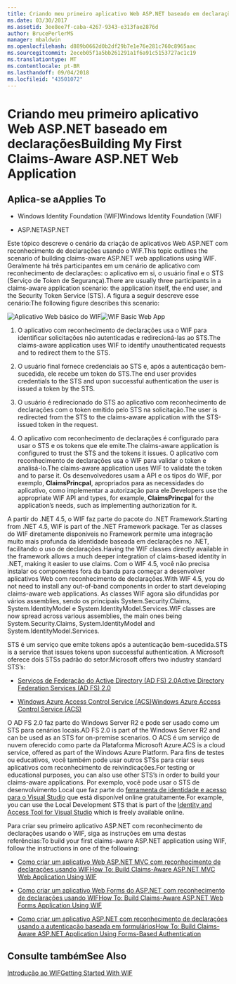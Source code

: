 ```yaml
---
title: Criando meu primeiro aplicativo Web ASP.NET baseado em declarações
ms.date: 03/30/2017
ms.assetid: 3ee8ee7f-caba-4267-9343-e313fae2876d
author: BrucePerlerMS
manager: mbaldwin
ms.openlocfilehash: d889b0662d0b2df29b7e1e76e281c760c8965aac
ms.sourcegitcommit: 2eceb05f1a5bb261291a1f6a91c5153727ac1c19
ms.translationtype: MT
ms.contentlocale: pt-BR
ms.lasthandoff: 09/04/2018
ms.locfileid: "43501072"
---
```

# <a name="building-my-first-claims-aware-aspnet-web-application"></a><span data-ttu-id="c4c90-102">Criando meu primeiro aplicativo Web ASP.NET baseado em declarações</span><span class="sxs-lookup"><span data-stu-id="c4c90-102">Building My First Claims-Aware ASP.NET Web Application</span></span>
## <a name="applies-to"></a><span data-ttu-id="c4c90-103">Aplica-se a</span><span class="sxs-lookup"><span data-stu-id="c4c90-103">Applies To</span></span>  
  
-   <span data-ttu-id="c4c90-104">Windows Identity Foundation (WIF)</span><span class="sxs-lookup"><span data-stu-id="c4c90-104">Windows Identity Foundation (WIF)</span></span>  
  
-   <span data-ttu-id="c4c90-105">ASP.NET</span><span class="sxs-lookup"><span data-stu-id="c4c90-105">ASP.NET</span></span>  
  
 <span data-ttu-id="c4c90-106">Este tópico descreve o cenário da criação de aplicativos Web ASP.NET com reconhecimento de declarações usando o WIF.</span><span class="sxs-lookup"><span data-stu-id="c4c90-106">This topic outlines the scenario of building claims-aware ASP.NET web applications using WIF.</span></span> <span data-ttu-id="c4c90-107">Geralmente há três participantes em um cenário de aplicativo com reconhecimento de declarações: o aplicativo em si, o usuário final e o STS (Serviço de Token de Segurança).</span><span class="sxs-lookup"><span data-stu-id="c4c90-107">There are usually three participants in a claims-aware application scenario: the application itself, the end user, and the Security Token Service (STS).</span></span> <span data-ttu-id="c4c90-108">A figura a seguir descreve esse cenário:</span><span class="sxs-lookup"><span data-stu-id="c4c90-108">The following figure describes this scenario:</span></span>  
  
 <span data-ttu-id="c4c90-109">![Aplicativo Web básico do WIF](../../../docs/framework/security/media/wifbasicwebapp.gif "WIFBasicWebApp")</span><span class="sxs-lookup"><span data-stu-id="c4c90-109">![WIF Basic Web App](../../../docs/framework/security/media/wifbasicwebapp.gif "WIFBasicWebApp")</span></span>  
  
1.  <span data-ttu-id="c4c90-110">O aplicativo com reconhecimento de declarações usa o WIF para identificar solicitações não autenticadas e redirecioná-las ao STS.</span><span class="sxs-lookup"><span data-stu-id="c4c90-110">The claims-aware application uses WIF to identify unauthenticated requests and to redirect them to the STS.</span></span>  
  
2.  <span data-ttu-id="c4c90-111">O usuário final fornece credenciais ao STS e, após a autenticação bem-sucedida, ele recebe um token do STS.</span><span class="sxs-lookup"><span data-stu-id="c4c90-111">The end user provides credentials to the STS and upon successful authentication the user is issued a token by the STS.</span></span>  
  
3.  <span data-ttu-id="c4c90-112">O usuário é redirecionado do STS ao aplicativo com reconhecimento de declarações com o token emitido pelo STS na solicitação.</span><span class="sxs-lookup"><span data-stu-id="c4c90-112">The user is redirected from the STS to the claims-aware application with the STS-issued token in the request.</span></span>  
  
4.  <span data-ttu-id="c4c90-113">O aplicativo com reconhecimento de declarações é configurado para usar o STS e os tokens que ele emite.</span><span class="sxs-lookup"><span data-stu-id="c4c90-113">The claims-aware application is configured to trust the STS and the tokens it issues.</span></span> <span data-ttu-id="c4c90-114">O aplicativo com reconhecimento de declarações usa o WIF para validar o token e analisá-lo.</span><span class="sxs-lookup"><span data-stu-id="c4c90-114">The claims-aware application uses WIF to validate the token and to parse it.</span></span> <span data-ttu-id="c4c90-115">Os desenvolvedores usam a API e os tipos do WIF, por exemplo, **ClaimsPrincpal**, apropriados para as necessidades do aplicativo, como implementar a autorização para ele.</span><span class="sxs-lookup"><span data-stu-id="c4c90-115">Developers use the appropriate WIF API and types, for example, **ClaimsPrincpal** for the application’s needs, such as implementing authorization for it.</span></span>  
  
 <span data-ttu-id="c4c90-116">A partir do .NET 4.5, o WIF faz parte do pacote do .NET Framework.</span><span class="sxs-lookup"><span data-stu-id="c4c90-116">Starting from .NET 4.5, WIF is part of the .NET Framework package.</span></span> <span data-ttu-id="c4c90-117">Ter as classes do WIF diretamente disponíveis no Framework permite uma integração muito mais profunda da identidade baseada em declarações no .NET, facilitando o uso de declarações.</span><span class="sxs-lookup"><span data-stu-id="c4c90-117">Having the WIF classes directly available in the framework allows a much deeper integration of claims-based identity in .NET, making it easier to use claims.</span></span> <span data-ttu-id="c4c90-118">Com o WIF 4.5, você não precisa instalar os componentes fora da banda para começar a desenvolver aplicativos Web com reconhecimento de declarações.</span><span class="sxs-lookup"><span data-stu-id="c4c90-118">With WIF 4.5, you do not need to install any out-of-band components in order to start developing claims-aware web applications.</span></span> <span data-ttu-id="c4c90-119">As classes WIF agora são difundidas por vários assemblies, sendo os principais System.Security.Claims, System.IdentityModel e System.IdentityModel.Services.</span><span class="sxs-lookup"><span data-stu-id="c4c90-119">WIF classes are now spread across various assemblies, the main ones being System.Security.Claims, System.IdentityModel and System.IdentityModel.Services.</span></span>  
  
 <span data-ttu-id="c4c90-120">STS é um serviço que emite tokens após a autenticação bem-sucedida.</span><span class="sxs-lookup"><span data-stu-id="c4c90-120">STS is a service that issues tokens upon successful authentication.</span></span> <span data-ttu-id="c4c90-121">A Microsoft oferece dois STSs padrão do setor:</span><span class="sxs-lookup"><span data-stu-id="c4c90-121">Microsoft offers two industry standard STS’s:</span></span>  
  
-   [<span data-ttu-id="c4c90-122">Serviços de Federação do Active Directory (AD FS) 2.0</span><span class="sxs-lookup"><span data-stu-id="c4c90-122">Active Directory Federation Services (AD FS) 2.0</span></span>](https://go.microsoft.com/fwlink/?LinkID=247516)
  
-   [<span data-ttu-id="c4c90-123">Windows Azure Access Control Service (ACS)</span><span class="sxs-lookup"><span data-stu-id="c4c90-123">Windows Azure Access Control Service (ACS)</span></span>](https://go.microsoft.com/fwlink/?LinkID=247517)
  
 <span data-ttu-id="c4c90-124">O AD FS 2.0 faz parte do Windows Server R2 e pode ser usado como um STS para cenários locais.</span><span class="sxs-lookup"><span data-stu-id="c4c90-124">AD FS 2.0 is part of the Windows Server R2 and can be used as an STS for on-premise scenarios.</span></span> <span data-ttu-id="c4c90-125">O ACS é um serviço de nuvem oferecido como parte da Plataforma Microsoft Azure.</span><span class="sxs-lookup"><span data-stu-id="c4c90-125">ACS is a cloud service, offered as part of the Windows Azure Platform.</span></span> <span data-ttu-id="c4c90-126">Para fins de testes ou educativos, você também pode usar outros STSs para criar seus aplicativos com reconhecimento de reivindicações.</span><span class="sxs-lookup"><span data-stu-id="c4c90-126">For testing or educational purposes, you can also use other STS’s in order to build your claims-aware applications.</span></span> <span data-ttu-id="c4c90-127">Por exemplo, você pode usar o STS de desenvolvimento Local que faz parte do [ferramenta de identidade e acesso para o Visual Studio](https://go.microsoft.com/fwlink/?LinkID=245849) que está disponível online gratuitamente.</span><span class="sxs-lookup"><span data-stu-id="c4c90-127">For example, you can use the Local Development STS that is part of the [Identity and Access Tool for Visual Studio](https://go.microsoft.com/fwlink/?LinkID=245849) which is freely available online.</span></span>  
  
 <span data-ttu-id="c4c90-128">Para criar seu primeiro aplicativo ASP.NET com reconhecimento de declarações usando o WIF, siga as instruções em uma destas referências:</span><span class="sxs-lookup"><span data-stu-id="c4c90-128">To build your first claims-aware ASP.NET application using WIF, follow the instructions in one of the following:</span></span>  
  
-   [<span data-ttu-id="c4c90-129">Como criar um aplicativo Web ASP.NET MVC com reconhecimento de declarações usando WIF</span><span class="sxs-lookup"><span data-stu-id="c4c90-129">How To: Build Claims-Aware ASP.NET MVC Web Application Using WIF</span></span>](../../../docs/framework/security/how-to-build-claims-aware-aspnet-mvc-web-app-using-wif.md)  
  
-   [<span data-ttu-id="c4c90-130">Como criar um aplicativo Web Forms do ASP.NET com reconhecimento de declarações usando WIF</span><span class="sxs-lookup"><span data-stu-id="c4c90-130">How To: Build Claims-Aware ASP.NET Web Forms Application Using WIF</span></span>](../../../docs/framework/security/how-to-build-claims-aware-aspnet-web-forms-app-using-wif.md)  
  
-   [<span data-ttu-id="c4c90-131">Como criar um aplicativo ASP.NET com reconhecimento de declarações usando a autenticação baseada em formulários</span><span class="sxs-lookup"><span data-stu-id="c4c90-131">How To: Build Claims-Aware ASP.NET Application Using Forms-Based Authentication</span></span>](../../../docs/framework/security/claims-aware-aspnet-app-forms-authentication.md)  
  
## <a name="see-also"></a><span data-ttu-id="c4c90-132">Consulte também</span><span class="sxs-lookup"><span data-stu-id="c4c90-132">See Also</span></span>  
 [<span data-ttu-id="c4c90-133">Introdução ao WIF</span><span class="sxs-lookup"><span data-stu-id="c4c90-133">Getting Started With WIF</span></span>](../../../docs/framework/security/getting-started-with-wif.md)
